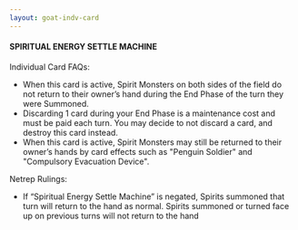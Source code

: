 ```yaml
---
layout: goat-indv-card
---
```


#### SPIRITUAL ENERGY SETTLE MACHINE

Individual Card FAQs:

*   When this card is active, Spirit Monsters on both sides of the field do not return to their owner’s hand during the End Phase of the turn they were Summoned.
*   Discarding 1 card during your End Phase is a maintenance cost and must be paid each turn. You may decide to not discard a card, and destroy this card instead.
*   When this card is active, Spirit Monsters may still be returned to their owner’s hands by card effects such as "Penguin Soldier" and "Compulsory Evacuation Device".

Netrep Rulings:

*   If “Spiritual Energy Settle Machine” is negated, Spirits summoned that turn will return to the hand as normal. Spirits summoned or turned face up on previous turns will not return to the hand